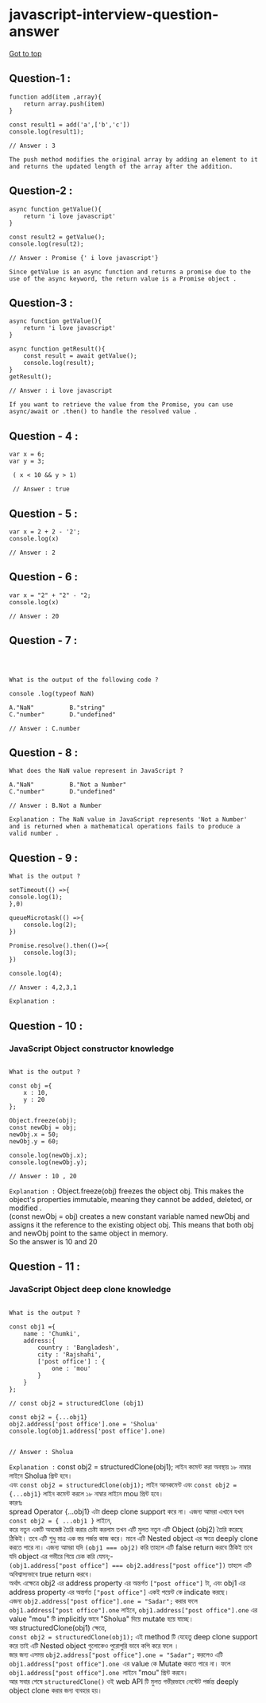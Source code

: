 # javascript-interview-question-answer

[Got to top](#let-start-javascript-interview-question-answer)

## Question-1 : 
```Js
function add(item ,array){
    return array.push(item)
}

const result1 = add('a',['b','c'])
console.log(result1);

// Answer : 3
```
`The push method modifies the original array by adding an element to it and returns the updated length of the array after the addition.`

## Question-2 : 
```Js
async function getValue(){
    return 'i love javascript'
}

const result2 = getValue();
console.log(result2);

// Answer : Promise {' i love javascript'}
```
`Since getValue is an async function and returns a promise due to the use of the async keyword, the return value is a Promise object .`

## Question-3 : 
```Js
async function getValue(){
    return 'i love javascript'
}

async function getResult(){
    const result = await getValue();
    console.log(result);
}
getResult();

// Answer : i love javascript
```
`If you want to retrieve the value from the Promise, you can use async/await or .then() to handle the resolved value .`

## Question - 4 : 

````Js
var x = 6;
var y = 3;

 ( x < 10 && y > 1)

 // Answer : true

````

## Question - 5 : 

````Js
var x = 2 + 2 - '2';
console.log(x)

// Answer : 2

````
## Question - 6 : 

````Js
var x = "2" + "2" - "2;
console.log(x)

// Answer : 20

````
## Question - 7 : 

` `
````Js 

What is the output of the following code ? 

console .log(typeof NaN)

A."NaN"          B."string"
C."number"       D."undefined"

// Answer : C.number

````
## Question - 8 : 

````Js
What does the NaN value represent in JavaScript ? 

A."NaN"          B."Not a Number"
C."number"       D."undefined"

// Answer : B.Not a Number

````
`Explanation : The NaN value in JavaScript represents 'Not a Number' and is returned when a mathematical operations fails to produce a valid number .`

## Question - 9 : 

````Js
What is the output ? 

setTimeout(() =>{
console.log(1);
},0)

queueMicrotask(() =>{
    console.log(2);
})

Promise.resolve().then(()=>{
    console.log(3);
})

console.log(4);

// Answer : 4,2,3,1

````
`Explanation : `

## Question - 10 : 

### JavaScript Object constructor knowledge

````Js

What is the output ?  

const obj ={
    x : 10,
    y : 20
};

Object.freeze(obj);
const newObj = obj;
newObj.x = 50;
newObj.y = 60;

console.log(newObj.x);
console.log(newObj.y);

// Answer : 10 , 20

````
`Explanation :` Object.freeze(obj) freezes the object obj. This makes the object's properties immutable, meaning they cannot be added, deleted, or modified . </br>
(const newObj = obj) creates a new constant variable named newObj and assigns it the reference to the existing object obj. This means that both obj and newObj point to the same object in memory. </br>
So the answer is 10 and 20

## Question - 11 : 

### JavaScript Object deep clone knowledge

````Js

What is the output ? 

const obj1 ={
    name : 'Chumki',
    address:{
        country : 'Bangladesh',
        city : 'Rajshahi',
        ['post office'] : {
            one : 'mou'
        }
    }
};

// const obj2 = structuredClone (obj1)

const obj2 = {...obj1}
obj2.address['post office'].one = 'Sholua'
console.log(obj1.address['post office'].one)


// Answer : Sholua

````
`Explanation :` const obj2 = structuredClone(obj1); লাইন কমেন্ট করা অবস্থায় ১৮ নাম্বার লাইনে Sholua প্রিন্ট হবে। </br>
এবং `const obj2 = structuredClone(obj1);` লাইন আনকমেন্ট এবং `const obj2 = {...obj1}` লাইন কমেন্ট করলে ১৮ নাম্বার লাইনে mou প্রিন্ট হবে। </br>
কারণঃ </br>
spread Operator {...obj1} এটা deep clone support করে না। এজন্য আমরা এখানে যখন `const obj2 = { ...obj1 }` লাইনে, </br>
 করে নতুন একটি অবজেক্ট তৈরি করার চেষ্টা করলাম তখন এটি মুলত নতুন এটি Object (obj2) তৈরি করেছে ঠিকিই। তবে এটি শুধু মাত্র এক স্তর পর্জন্ত কাজ করে। মানে এটি Nested object এর ক্ষত্রে deeply clone করতে পারে না।
এজন্য আমরা যদি `(obj1 === obj2)` করি তাহলে এটি false return করবে ঠিকিই তবে যদি object এর গভীরে গিয়ে চেক করি যেমন;- </br>
`(obj1.address["post office"] === obj2.address["post office"])` তাহলে এটি অবিশ্বাস্যভাবে true return করবে। </br>
অর্থাৎ এক্ষেত্রে obj2 এর address property এর অন্তর্গত `["post office"]` টা, এবং obj1 এর address property এর অন্তর্গত `["post office"]` একই পয়েন্ট কে indicate করছে। </br>
এজন্য `obj2.address["post office"].one = "Sadar";` করার ফলে  `obj1.address["post office"].one` লাইনে,
`obj1.address["post office"].one` এর value "mou" টি implicitly ভাবে "Sholua" দিয়ে mutate হয়ে যাচ্ছে। </br>
আর structuredClone(obj1) ক্ষেত্রে, </br>
`const obj2 = structuredClone(obj1);` এই method টি যেহেতু deep clone support করে তাই এটি Nested object গুলোকেও পুরোপুরি ভাবে কপি করে ফলে । </br>
জার জন্য এসময় `obj2.address["post office"].one = "Sadar";` করলেও এটি `obj1.address["post office"].one `এর value কে Mutate করতে পারে না। ফলে `obj1.address["post office"].one `লাইনে "mou" প্রিন্ট করবে। </br>
আর সবার শেষে `structuredClone()` ওই web API টি মুলত গভীরভাবে নেস্টেট পর্জন্ত deeply object clone করার জন্য ব্যবহার হয়। 